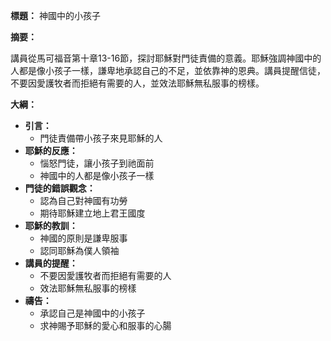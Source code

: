 **標題：** 神國中的小孩子

**摘要：**

講員從馬可福音第十章13-16節，探討耶穌對門徒責備的意義。耶穌強調神國中的人都是像小孩子一樣，謙卑地承認自己的不足，並依靠神的恩典。講員提醒信徒，不要因愛護牧者而拒絕有需要的人，並效法耶穌無私服事的榜樣。

**大綱：**

* **引言：**
    * 門徒責備帶小孩子來見耶穌的人
* **耶穌的反應：**
    * 惱怒門徒，讓小孩子到祂面前
    * 神國中的人都是像小孩子一樣
* **門徒的錯誤觀念：**
    * 認為自己對神國有功勞
    * 期待耶穌建立地上君王國度
* **耶穌的教訓：**
    * 神國的原則是謙卑服事
    * 認同耶穌為僕人領袖
* **講員的提醒：**
    * 不要因愛護牧者而拒絕有需要的人
    * 效法耶穌無私服事的榜樣
* **禱告：**
    * 承認自己是神國中的小孩子
    * 求神賜予耶穌的愛心和服事的心腸